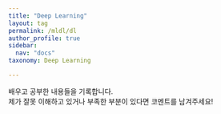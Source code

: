```yaml
---
title: "Deep Learning"
layout: tag
permalink: /mldl/dl
author_profile: true
sidebar:
  nav: "docs"
taxonomy: Deep Learning

---
```


배우고 공부한 내용들을 기록합니다.  
제가 잘못 이해하고 있거나 부족한 부분이 있다면 코멘트를 남겨주세요!
